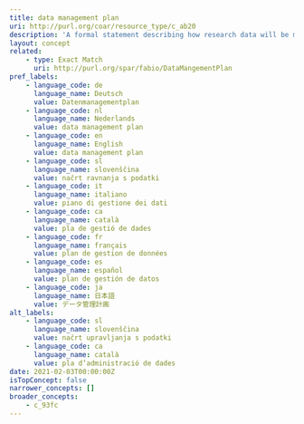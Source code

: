 ```yaml
---
title: data management plan
uri: http://purl.org/coar/resource_type/c_ab20
description: 'A formal statement describing how research data will be managed and documented throughout a research project and the terms regarding the subsequent deposit of the data with a data repository for long-term management and preservation. [Source: https://casrai.org/rdm-glossary]'
layout: concept
related:
    - type: Exact Match
      uri: http://purl.org/spar/fabio/DataMangementPlan
pref_labels:
    - language_code: de
      language_name: Deutsch
      value: Datenmanagementplan
    - language_code: nl
      language_name: Nederlands
      value: data management plan
    - language_code: en
      language_name: English
      value: data management plan
    - language_code: sl
      language_name: slovenščina
      value: načrt ravnanja s podatki
    - language_code: it
      language_name: italiano
      value: piano di gestione dei dati
    - language_code: ca
      language_name: català
      value: pla de gestió de dades
    - language_code: fr
      language_name: français
      value: plan de gestion de données
    - language_code: es
      language_name: español
      value: plan de gestión de datos
    - language_code: ja
      language_name: 日本語
      value: データ管理計画
alt_labels:
    - language_code: sl
      language_name: slovenščina
      value: načrt upravljanja s podatki
    - language_code: ca
      language_name: català
      value: pla d’administració de dades
date: 2021-02-03T00:00:00Z
isTopConcept: false
narrower_concepts: []
broader_concepts:
    - c_93fc
---
```


